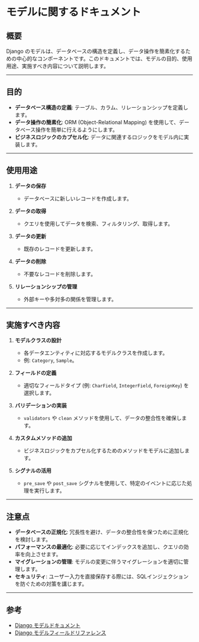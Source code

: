 # モデルに関するドキュメント

## 概要

Django のモデルは、データベースの構造を定義し、データ操作を簡素化するための中心的なコンポーネントです。このドキュメントでは、モデルの目的、使用用途、実施すべき内容について説明します。

---

## 目的

- **データベース構造の定義**: テーブル、カラム、リレーションシップを定義します。
- **データ操作の簡素化**: ORM (Object-Relational Mapping) を使用して、データベース操作を簡単に行えるようにします。
- **ビジネスロジックのカプセル化**: データに関連するロジックをモデル内に実装します。

---

## 使用用途

1. **データの保存**

   - データベースに新しいレコードを作成します。

2. **データの取得**

   - クエリを使用してデータを検索、フィルタリング、取得します。

3. **データの更新**

   - 既存のレコードを更新します。

4. **データの削除**

   - 不要なレコードを削除します。

5. **リレーションシップの管理**

   - 外部キーや多対多の関係を管理します。

---

## 実施すべき内容

1. **モデルクラスの設計**

   - 各データエンティティに対応するモデルクラスを作成します。
   - 例: `Category`, `Sample`。

2. **フィールドの定義**

   - 適切なフィールドタイプ (例: `CharField`, `IntegerField`, `ForeignKey`) を選択します。

3. **バリデーションの実装**

   - `validators` や `clean` メソッドを使用して、データの整合性を確保します。

4. **カスタムメソッドの追加**

   - ビジネスロジックをカプセル化するためのメソッドをモデルに追加します。

5. **シグナルの活用**

   - `pre_save` や `post_save` シグナルを使用して、特定のイベントに応じた処理を実行します。

---

## 注意点

- **データベースの正規化**: 冗長性を避け、データの整合性を保つために正規化を検討します。
- **パフォーマンスの最適化**: 必要に応じてインデックスを追加し、クエリの効率を向上させます。
- **マイグレーションの管理**: モデルの変更に伴うマイグレーションを適切に管理します。
- **セキュリティ**: ユーザー入力を直接保存する際には、SQLインジェクションを防ぐための対策を講じます。

---

## 参考

- [Django モデルドキュメント](https://docs.djangoproject.com/en/stable/topics/db/models/)
- [Django モデルフィールドリファレンス](https://docs.djangoproject.com/en/stable/ref/models/fields/)